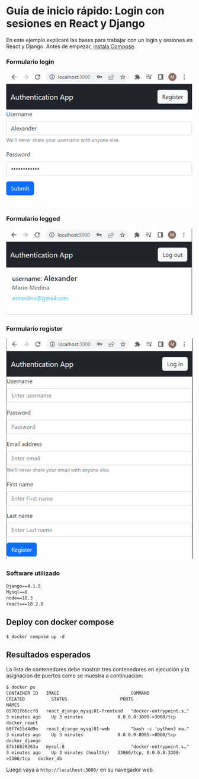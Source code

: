 # Guía de inicio rápido: Login con sesiones en React y Django

En este ejemplo explicaré las bases para trabajar con un login y sesiones en React y Django. 
Antes de empezar, [instala Compose](https://docs.docker.com/compose/install/).

### Formulario login
![Alt text](login.png)

### Formulario logged
![Alt text](logged.png)

### Formulario register
![Alt text](register.png)

### Software utilizado

```
Django==4.1.5
Mysql==8
node==18.3
react===18.2.0
```

## Deploy con docker compose

```
$ docker compose up -d
```

## Resultados esperados

La lista de contenedores debe mostrar tres contenedores en ejecución y la asignación de puertos como se muestra a continuación:
```
$ docker ps
CONTAINER ID   IMAGE                           COMMAND                  CREATED          STATUS                    PORTS                               NAMES
85701f66ccf8   react_django_mysql01-frontend   "docker-entrypoint.s…"   3 minutes ago    Up 3 minutes             0.0.0.0:3000->3000/tcp              docker_react
68f7e15d4d9e   react_django_mysql01-web        "bash -c 'python3 ma…"   3 minutes ago    Up 3 minutes             0.0.0.0:8085->8000/tcp              docker_django
87b16828263a   mysql:8                         "docker-entrypoint.s…"   3 minutes ago    Up 3 minutes (healthy)   33060/tcp, 0.0.0.0:3308->3306/tcp   docker_db
```

Luego vaya a `http://localhost:3000/` en su navegador web.